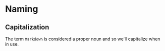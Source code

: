 # Naming

## Capitalization

The term `Markdown` is considered a proper noun and so we'll capitalize when in use.
